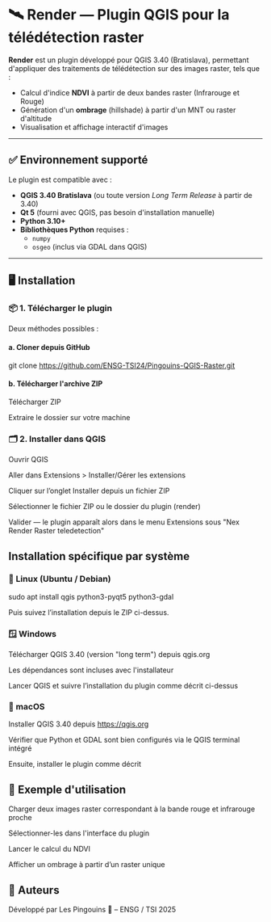 # 🛰️ Render — Plugin QGIS pour la télédétection raster

**Render** est un plugin développé pour QGIS 3.40 (Bratislava), permettant d'appliquer des traitements de télédétection sur des images raster, tels que :

- Calcul d'indice **NDVI** à partir de deux bandes raster (Infrarouge et Rouge)
- Génération d'un **ombrage** (hillshade) à partir d'un MNT ou raster d'altitude
- Visualisation et affichage interactif d'images

---

## ✅ Environnement supporté

Le plugin est compatible avec :

- **QGIS 3.40 Bratislava** (ou toute version *Long Term Release* à partir de 3.40)
- **Qt 5** (fourni avec QGIS, pas besoin d'installation manuelle)
- **Python 3.10+**
- **Bibliothèques Python** requises :
  - `numpy`
  - `osgeo` (inclus via GDAL dans QGIS)

---

## 🖥️ Installation

### 📦 1. Télécharger le plugin

Deux méthodes possibles :

#### a. Cloner depuis GitHub


git clone https://github.com/ENSG-TSI24/Pingouins-QGIS-Raster.git

#### b. Télécharger l'archive ZIP

Télécharger ZIP

Extraire le dossier sur votre machine

### 🗂️ 2. Installer dans QGIS

Ouvrir QGIS

Aller dans Extensions > Installer/Gérer les extensions

Cliquer sur l’onglet Installer depuis un fichier ZIP

Sélectionner le fichier ZIP ou le dossier du plugin (render)

Valider — le plugin apparaît alors dans le menu Extensions sous "Nex Render Raster teledetection"

##  Installation spécifique par système

### 🐧 Linux (Ubuntu / Debian)

sudo apt install qgis python3-pyqt5 python3-gdal

Puis suivez l’installation depuis le ZIP ci-dessus.

### 🪟 Windows

Télécharger QGIS 3.40 (version "long term") depuis qgis.org

Les dépendances sont incluses avec l'installateur

Lancer QGIS et suivre l’installation du plugin comme décrit ci-dessus

### 🍎 macOS

Installer QGIS 3.40 depuis https://qgis.org

Vérifier que Python et GDAL sont bien configurés via le QGIS terminal intégré

Ensuite, installer le plugin comme décrit

## 🧪 Exemple d'utilisation

Charger deux images raster correspondant à la bande rouge et infrarouge proche

Sélectionner-les dans l'interface du plugin

Lancer le calcul du NDVI

Afficher un ombrage à partir d’un raster unique

## 🤝 Auteurs

Développé par Les Pingouins 🐧 – ENSG / TSI 2025

